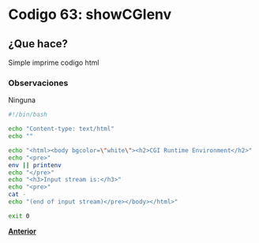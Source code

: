 # Codigo 63: showCGIenv

## ¿Que hace?
Simple imprime codigo html
### **Observaciones**
Ninguna

```bash
#!/bin/bash

echo "Content-type: text/html"
echo ""

echo "<html><body bgcolor=\"white\"><h2>CGI Runtime Environment</h2>"
echo "<pre>"
env || printenv
echo "</pre>"
echo "<h3>Input stream is:</h3>"
echo "<pre>"
cat -
echo "(end of input stream)</pre></body></html>"

exit 0
```
**[Anterior](https://github.com/SPM-UPVictoria/test-git-itsHaydo)**
